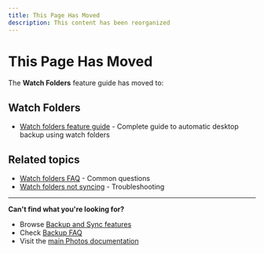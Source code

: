 ```yaml
---
title: This Page Has Moved
description: This content has been reorganized
---
```


# This Page Has Moved

The **Watch Folders** feature guide has moved to:

## Watch Folders

- [Watch folders feature guide](/photos/features/backup-and-sync/watch-folders) - Complete guide to automatic desktop backup using watch folders

## Related topics

- [Watch folders FAQ](/photos/faq/backup-and-sync#watch-folders) - Common questions
- [Watch folders not syncing](/photos/faq/troubleshooting#watch-folders-not-syncing) - Troubleshooting

---

**Can't find what you're looking for?**

- Browse [Backup and Sync features](/photos/features/backup-and-sync/)
- Check [Backup FAQ](/photos/faq/backup-and-sync)
- Visit the [main Photos documentation](/photos/)
